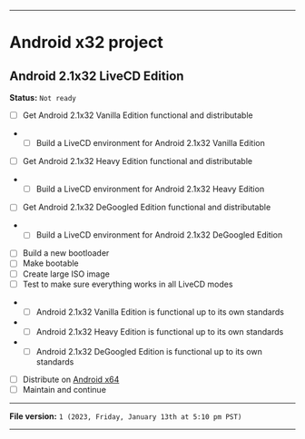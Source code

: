 
***

# Android x32 project

## Android 2.1x32 LiveCD Edition

**Status:** `Not ready`

- [ ] Get Android 2.1x32 Vanilla Edition functional and distributable
- - [ ] Build a LiveCD environment for Android 2.1x32 Vanilla Edition
- [ ] Get Android 2.1x32 Heavy Edition functional and distributable
- - [ ] Build a LiveCD environment for Android 2.1x32 Heavy Edition
- [ ] Get Android 2.1x32 DeGoogled Edition functional and distributable
- - [ ] Build a LiveCD environment for Android 2.1x32 DeGoogled Edition
- [ ] Build a new bootloader
- [ ] Make bootable
- [ ] Create large ISO image
- [ ] Test to make sure everything works in all LiveCD modes
- - [ ] Android 2.1x32 Vanilla Edition is functional up to its own standards
- - [ ] Android 2.1x32 Heavy Edition is functional up to its own standards
- - [ ] Android 2.1x32 DeGoogled Edition is functional up to its own standards
- [ ] Distribute on [Android x64](https://archive.org/details/@android-x64)
- [ ] Maintain and continue

***

**File version:** `1 (2023, Friday, January 13th at 5:10 pm PST)`

***
